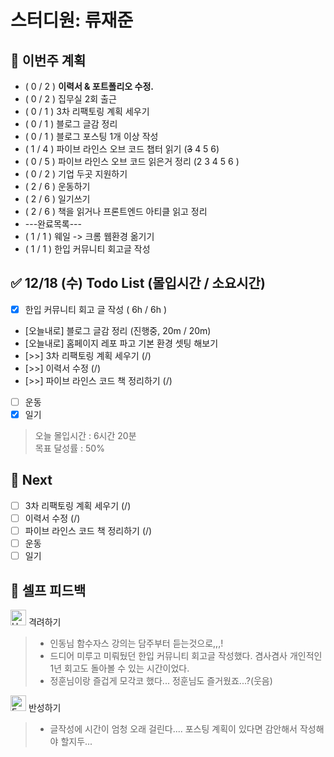 # 스터디원: 류재준

## 🚀 이번주 계획
- ( 0 / 2 ) **이력서 & 포트폴리오 수정.**
- ( 0 / 2 ) 집무실 2회 출근
- ( 0 / 1 ) 3차 리팩토링 계획 세우기
- ( 0 / 1 ) 블로그 글감 정리
- ( 0 / 1 ) 블로그 포스팅 1개 이상 작성
- ( 1 / 4 ) 파이브 라인스 오브 코드 챕터 읽기 (~~3~~ 4 5 6)
- ( 0 / 5 ) 파이브 라인스 오브 코드 읽은거 정리 (2 3 4 5 6 ) 
- ( 0 / 2 ) 기업 두곳 지원하기
- ( 2 / 6 ) 운동하기
- ( 2 / 6 ) 일기쓰기
- ( 2 / 6 ) 책을 읽거나 프론트엔드 아티클 읽고 정리
- ---완료목록---
- ( 1 / 1 ) 웨일 -> 크롬 웹환경 옮기기
- ( 1 / 1 ) 한입 커뮤니티 회고글 작성

## ✅ 12/18 (수) Todo List (몰입시간 / 소요시간)
- [x] 한입 커뮤니티 회고 글 작성 ( 6h / 6h )
- [오늘내로] 블로그 글감 정리 (진행중, 20m / 20m)
- [오늘내로] 홈페이지 레포 파고 기본 환경 셋팅 해보기
- [>>] 3차 리팩토링 계획 세우기 (/)
- [>>] 이력서 수정 (/)
- [>>] 파이브 라인스 코드 책 정리하기 (/)
- [ ] 운동
- [x] 일기

> 오늘 몰입시간 : 6시간 20분 <br/>
> 목표 달성률 : 50%

## 🌱 Next
- [ ] 3차 리팩토링 계획 세우기 (/)
- [ ] 이력서 수정 (/)
- [ ] 파이브 라인스 코드 책 정리하기 (/)
- [ ] 운동
- [ ] 일기

## 🎉 셀프 피드백

<img src="https://raw.githubusercontent.com/Tarikul-Islam-Anik/Animated-Fluent-Emojis/master/Emojis/Smilies/Hugging%20Face.png" alt="Hugging Face" width="25" height="25"> 격려하기</img>
> - 인동님 함수자스 강의는 담주부터 듣는것으로,,,! <br/>
> - 드디어 미루고 미뤄뒀던 한입 커뮤니티 회고글 작성했다. 겸사겸사 개인적인 1년 회고도 돌아볼 수 있는 시간이었다. <br/>
> - 정훈님이랑 즐겁게 모각코 했다... 정훈님도 즐거웠죠...?(웃음)

<img src="https://raw.githubusercontent.com/Tarikul-Islam-Anik/Animated-Fluent-Emojis/master/Emojis/Smilies/Face%20with%20Monocle.png" alt="Face with Monocle" width="25" height="25"> 반성하기</img>
> - 글작성에 시간이 엄청 오래 걸린다.... 포스팅 계획이 있다면 감안해서 작성해야 할지두...
